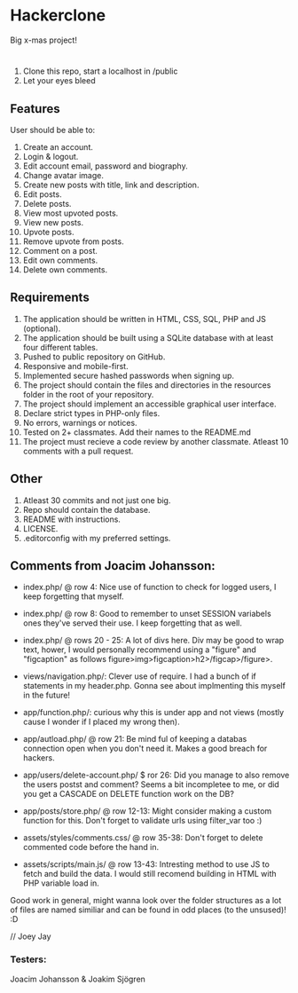 # Hackerclone

Big x-mas project!

#

1. Clone this repo, start a localhost in /public
2. Let your eyes bleed

## Features

User should be able to:

1. Create an account.
2. Login & logout.
3. Edit account email, password and biography.
4. Change avatar image.
5. Create new posts with title, link and description.
6. Edit posts.
7. Delete posts.
8. View most upvoted posts.
9. View new posts.
10. Upvote posts.
11. Remove upvote from posts.
12. Comment on a post.
13. Edit own comments.
14. Delete own comments.

## Requirements

1. The application should be written in HTML, CSS, SQL, PHP and JS (optional).
2. The application should be built using a SQLite database with at least four different tables.
3. Pushed to public repository on GitHub.
4. Responsive and mobile-first.
5. Implemented secure hashed passwords when signing up.
6. The project should contain the files and directories in the resources folder in the root of your repository.
7. The project should implement an accessible graphical user interface.
8. Declare strict types in PHP-only files.
9. No errors, warnings or notices.
10. Tested on 2+ classmates. Add their names to the README.md
11. The project must recieve a code review by another classmate. Atleast 10 comments with a pull request.

## Other

1. Atleast 30 commits and not just one big.
2. Repo should contain the database.
3. README with instructions.
4. LICENSE.
5. .editorconfig with my preferred settings.

## Comments from Joacim Johansson:

* index.php/ @ row 4: Nice use of function to check for logged users, I keep forgetting that myself.

* index.php/ @ row 8: Good to remember to unset SESSION variabels ones they've served their use. I keep forgetting that as well.

* index.php/ @ rows 20 - 25: A lot of divs here. Div may be good to wrap text, hower, I would personally recommend using a "figure" and "figcaption" as follows figure>img>figcaption>h2>/figcap>/figure>.

* views/navigation.php/: Clever use of require. I had a bunch of if statements in my header.php. Gonna see about implmenting this myself in the future!


* app/function.php/: curious why this is under app and not views (mostly cause I wonder if I placed my wrong then).

* app/autload.php/ @ row 21: Be mind ful of keeping a databas connection open when you don't need it. Makes a good breach for hackers.

* app/users/delete-account.php/ $ ror 26: Did you manage to also remove the users postst and comment? Seems a bit incompletee to me, or did you get a CASCADE on DELETE function work on the DB?


* app/posts/store.php/ @ row 12-13: Might consider making a custom function for this. Don't forget to validate urls using filter_var too :)


* assets/styles/comments.css/ @ row 35-38: Don't forget to delete commented code before the hand in.


* assets/scripts/main.js/ @ row 13-43: Intresting method to use JS to fetch and build the data. I would still recomend building in HTML with PHP variable load in.

Good work in general, might wanna look over the folder structures as a lot of files are named similiar and can be found in odd places (to the unsused)! :D

// Joey Jay

### Testers:

Joacim Johansson & Joakim Sjögren

